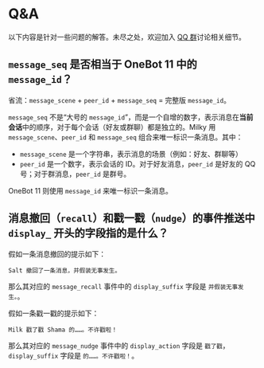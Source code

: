 # Q&A

以下内容是针对一些问题的解答。未尽之处，欢迎加入 [QQ 群](https://qm.qq.com/q/C04kPQzayk)讨论相关细节。

## `message_seq` 是否相当于 OneBot 11 中的 `message_id`？

省流：`message_scene` + `peer_id` + `message_seq` = 完整版 `message_id`。

`message_seq` 不是“大号的 `message_id`”，而是一个自增的数字，表示消息在**当前会话**中的顺序，对于每个会话（好友或群聊）都是独立的。Milky 用 `message_scene`、`peer_id` 和 `message_seq` 组合来唯一标识一条消息。其中：

- `message_scene` 是一个字符串，表示消息的场景（例如：好友、群聊等）
- `peer_id` 是一个数字，表示会话的 ID。对于好友消息，`peer_id` 是好友的 QQ 号；对于群消息，`peer_id` 是群号。

OneBot 11 则使用 `message_id` 来唯一标识一条消息。

## 消息撤回（`recall`）和戳一戳（`nudge`）的事件推送中 `display_` 开头的字段指的是什么？

假如一条消息撤回的提示如下：

```
Salt 撤回了一条消息，并假装无事发生。
```

那么其对应的 `message_recall` 事件中的 `display_suffix` 字段是 `并假装无事发生。`。

假如一条戳一戳的提示如下：

```
Milk 戳了戳 Shama 的……。不许戳啦！
```

那么其对应的 `message_nudge` 事件中的 `display_action` 字段是 `戳了戳`，`display_suffix` 字段是 `的……。不许戳啦！`。

<!--
## `client_seq` 是什么？为什么在有的 API 中我必须提供它？

`client_seq` 是消息的“客户端序列号”，是 QQ 客户端（协议端）单独维护的另外一套不同于 `message_seq` 的序列号，同样是自增的，**无法通过 `message_seq` 推断或拉取**，但在**回复和撤回私聊消息**时需要用到，因此，在如下使用情景中，必须提供 `client_seq`：

- 调用 `recall_private_message` API
- 在 `send_private_message` API 中使用 `reply` 消息段

相应地，在如下 API 返回结果或事件上报中，也必须包含消息的 `client_seq`：

- 通过 `message_received` 事件上报私聊消息
- 调用 `send_private_message` API 的返回结果

以下 API 无法提供 `client_seq`：

- `get_message`
- `get_history_messages`

综上所述，应用端实现需要妥善保存私聊消息的 `client_seq`，以便在需要时使用。`client_seq` 仅在发送和接收消息时有效，无法通过其他方式获取。
-->
